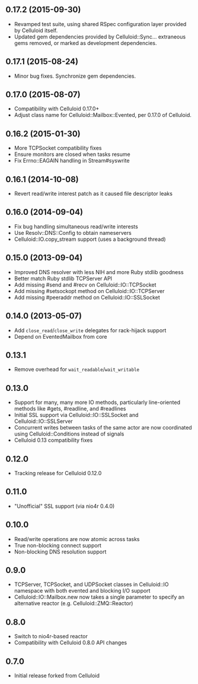 0.17.2 (2015-09-30)
-----
* Revamped test suite, using shared RSpec configuration layer provided by Celluloid itself.
* Updated gem dependencies provided by Celluloid::Sync... extraneous gems removed, or marked as development dependencies.

0.17.1 (2015-08-24)
-----
* Minor bug fixes. Synchronize gem dependencies.

0.17.0 (2015-08-07)
-----
* Compatibility with Celluloid 0.17.0+
* Adjust class name for Celluloid::Mailbox::Evented, per 0.17.0 of Celluloid.

0.16.2 (2015-01-30)
-----
* More TCPSocket compatibility fixes
* Ensure monitors are closed when tasks resume
* Fix Errno::EAGAIN handling in Stream#syswrite

0.16.1 (2014-10-08)
-----
* Revert read/write interest patch as it caused file descriptor leaks

0.16.0 (2014-09-04)
-----
* Fix bug handling simultaneous read/write interests
* Use Resolv::DNS::Config to obtain nameservers
* Celluloid::IO.copy_stream support (uses a background thread)

0.15.0 (2013-09-04)
-----
* Improved DNS resolver with less NIH and more Ruby stdlib goodness
* Better match Ruby stdlib TCPServer API
* Add missing #send and #recv on Celluloid::IO::TCPSocket
* Add missing #setsockopt method on Celluloid::IO::TCPServer
* Add missing #peeraddr method on Celluloid::IO::SSLSocket

0.14.0 (2013-05-07)
-----
* Add `close_read`/`close_write` delegates for rack-hijack support
* Depend on EventedMailbox from core

0.13.1
-----
* Remove overhead for `wait_readable`/`wait_writable`

0.13.0
-----
* Support for many, many more IO methods, particularly line-oriented
  methods like #gets, #readline, and #readlines
* Initial SSL support via Celluloid::IO::SSLSocket and
  Celluloid::IO::SSLServer
* Concurrent writes between tasks of the same actor are now coordinated
  using Celluloid::Conditions instead of signals
* Celluloid 0.13 compatibility fixes

0.12.0
-----
* Tracking release for Celluloid 0.12.0

0.11.0
-----
* "Unofficial" SSL support (via nio4r 0.4.0)

0.10.0
-----
* Read/write operations are now atomic across tasks
* True non-blocking connect support
* Non-blocking DNS resolution support

0.9.0
-----
* TCPServer, TCPSocket, and UDPSocket classes in Celluloid::IO namespace
  with both evented and blocking I/O support
* Celluloid::IO::Mailbox.new now takes a single parameter to specify an
  alternative reactor (e.g. Celluloid::ZMQ::Reactor)

0.8.0
-----
* Switch to nio4r-based reactor
* Compatibility with Celluloid 0.8.0 API changes

0.7.0
-----
* Initial release forked from Celluloid
